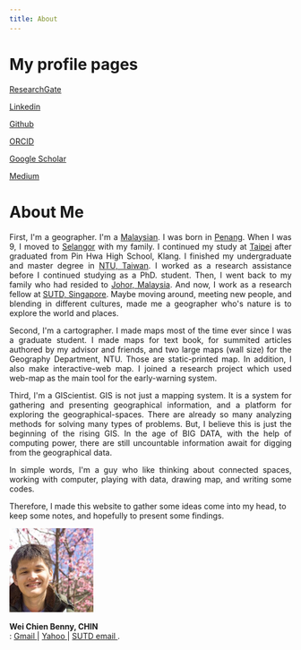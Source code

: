 ```yaml
---
title: About
---
```



# My profile pages 


<div class="level">
	<p class="level-item has-text-centered"><a href="https://www.researchgate.net/profile/Benny_Chin" target="_blank"><i class="ai ai-researchgate"></i>ResearchGate </a></p>
	<p class="level-item has-text-centered"><a href="https://www.linkedin.com/in/wcchin/" target="_blank"><span class="typcn typcn-social-linkedin"></span> Linkedin </a></p>
	<p class="level-item has-text-centered"><a href="https://github.com/wcchin/" target="_blank"><span class="typcn typcn-social-github"></span> Github </a></p>
	<p class="level-item has-text-centered"><a href="https://orcid.org/0000-0001-7215-3303" target="_blank"><i class="ai ai-orcid"></i>ORCID </a></p>
	<p class="level-item has-text-centered"><a href="https://scholar.google.com/citations?hl=zh-TW&user=P2IJvyQAAAAJ" target="_blank"><i class="ai ai-google-scholar"></i>Google Scholar </a></p>
    <p class="level-item has-text-centered"><a href="https://papers.ssrn.com/sol3/cf_dev/AbsByAuth.cfm?per_id=4909051" target="_blank"><i class="ai ai-ssrn ai-2x"></i> </a></p>
	<p class="level-item has-text-centered"><a href="https://medium.com/@wcchin.88" target="_blank"><span class="typcn typcn-pen"></span>Medium </a></p>
	<!--<p class="level-item has-text-centered"><span id="badgeCont357"></span></p>-->
</div>


# About Me
<div class="box">
<p align="justify">First, I'm a geographer. I'm a <u>Malaysian</u>. I was born in <u>Penang</u>. When I was 9, I moved to <u>Selangor</u> with my family. I continued my study at <u>Taipei</u> after graduated from Pin Hwa High School, Klang. I finished my undergraduate and master degree in <u>NTU, Taiwan</u>. I worked as a research assistance before I continued studying as a PhD. student. Then, I went back to my family who had resided to <u>Johor, Malaysia</u>. And now, I work as a research fellow at <u>SUTD, Singapore</u>. 
Maybe moving around, meeting new people, and blending in different cultures, made me a geographer who's nature is to explore the world and places.  
</p>

<p align="justify">Second, I'm a cartographer. I made maps most of the time ever since I was a graduate student. I made maps for text book, for summited articles authored by my advisor and friends, and two large maps (wall size) for the Geography Department, NTU. Those are static-printed map. In addition, I also make interactive-web map. I joined a research project which used web-map as the main tool for the early-warning system.  
</p>

<p align="justify">Third, I'm a GIScientist. GIS is not just a mapping system. It is a system for gathering and presenting geographical information, and a platform for exploring the geographical-spaces. There are already so many analyzing methods for solving many types of problems. But, I believe this is just the beginning of the rising GIS. In the age of BIG DATA, with the help of computing power, there are still uncountable information await for digging from the geographical data. 
</p>

<p align="justify">
In simple words, I'm a guy who like thinking about connected spaces, working with computer, playing with data, drawing map, and writing some codes.

Therefore, I made this website to gather some ideas come into my head, to keep some notes, and hopefully to present some findings.
</p>

<img width="150" src="resources/images/benny.jpg" alt="me at Wuling Farm, Taichung, Taiwan.">

**Wei Chien Benny, CHIN**  
<span class="typcn typcn-mail"></span>: <a href="mailto:wcchin.88@gmail.com"><span class="typcn typcn-social-at-circular"></span> Gmail </a> | <a href="mailto:wcchin88@yahoo.com"><span class="typcn typcn-social-at-circular"></span> Yahoo </a> | <a href="mailto:benny-chin@sutd.edu.sg"><span class="typcn typcn-social-at-circular"></span> SUTD email </a> . 
</div>

